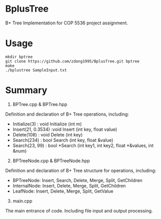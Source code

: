 # BplusTree
B+ Tree Implementation for COP 5536 project assignment.

# Usage
```
mkdir bptree
git clone https://github.com/zdong1995/BplusTree.git bptree
make
./bplustree SampleInput.txt
```
# Summary
1. BPTree.cpp & BPTree.hpp

Definition and declaration of B+ Tree operations, including:

- Initialize(3) : void Initialize (int m)
- Insert(21, 0.3534) :void Insert (int key, float value)
- Delete(108) : void Delete (int key)
- Search(234) : bool Search (int key, float &value)
- Search(23, 99) : bool *Search (int key1, int key2, float *&values, int
&num)

2. BPTreeNode.cpp & BPTreeNode.hpp

Definition and declaration of B+ Tree structure for operations, including:

- BPTreeNode: Insert, Search, Delete, Merge, Split, GetChildren
- InternalNode: Insert, Delete, Merge, Split, GetChildren
- LeafNode: Insert, Delete, Merge, Split, GetValue

3. main.cpp

The main entrance of code. Including file input and output processing.
